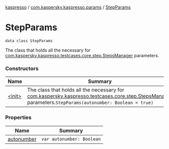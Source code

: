 [kaspresso](../../index.md) / [com.kaspersky.kaspresso.params](../index.md) / [StepParams](./index.md)

# StepParams

`data class StepParams`

The class that holds all the necessary for [com.kaspersky.kaspresso.testcases.core.step.StepsManager](#) parameters.

### Constructors

| Name | Summary |
|---|---|
| [&lt;init&gt;](-init-.md) | The class that holds all the necessary for [com.kaspersky.kaspresso.testcases.core.step.StepsManager](#) parameters.`StepParams(autonumber: Boolean = true)` |

### Properties

| Name | Summary |
|---|---|
| [autonumber](autonumber.md) | `var autonumber: Boolean` |
